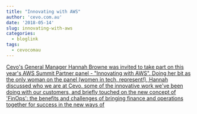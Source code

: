 ```yaml
---
title: "Innovating with AWS"
author: 'cevo.com.au'
date: '2018-05-14'
slug: innovating-with-aws
categories:
  - bloglink
tags:
  - cevocomau
---
```


[Cevo's General Manager Hannah Browne was invited to take part on this year's AWS Summit Partner panel - "Innovating with AWS". Doing her bit as the only woman on the panel (women in tech, represent!), Hannah discussed who we are at Cevo, some of the innovative work we've been doing with our customers, and briefly touched on the new concept of 'FinOps': the benefits and challenges of bringing finance and operations together for success in the new ways of<i class="fas fa-external-link-alt"></i>](https://cevo.com.au/post/2018-05-11-aws-summit-18-panel-video/)

